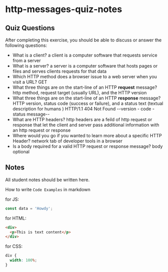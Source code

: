 # http-messages-quiz-notes

## Quiz Questions

After completing this exercise, you should be able to discuss or answer the following questions:

- What is a client?
  a client is a computer software that requests service from a server
- What is a server?
  a server is a computer software that hosts pages or files and serves clients requests for that data
- Which HTTP method does a browser issue to a web server when you visit a URL?
  GET
- What three things are on the start-line of an HTTP **request** message?
  http method, request target (usually URL), and the HTTP version
- What three things are on the start-line of an HTTP **response** message?
  HTTP version, status code (success or failure), and a status text (textual description for humans )
  HTTP/1.1 404 Not Found --version - code - status message--
- What are HTTP headers?
  http headers are a feild of http request or response that let the client and server pass additional information with an http request or response
- Where would you go if you wanted to learn more about a specific HTTP Header?
  network tab of developer tools in a browser
- Is a body required for a valid HTTP request or response message?
  body optional

## Notes

All student notes should be written here.

How to write `Code Examples` in markdown

for JS:

```javascript
const data = 'Howdy';
```

for HTML:

```html
<div>
  <p>This is text content</p>
</div>
```

for CSS:

```css
div {
  width: 100%;
}
```
